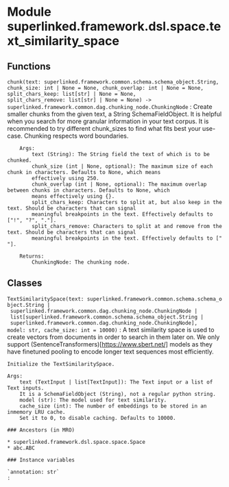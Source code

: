 Module superlinked.framework.dsl.space.text_similarity_space
============================================================

Functions
---------

`chunk(text: superlinked.framework.common.schema.schema_object.String, chunk_size: int | None = None, chunk_overlap: int | None = None, split_chars_keep: list[str] | None = None, split_chars_remove: list[str] | None = None) ‑> superlinked.framework.common.dag.chunking_node.ChunkingNode`
:   Create smaller chunks from the given text, a String SchemaFieldObject. It is helpful when you search
        for more granular information in your text corpus. It is recommended to try different chunk_sizes to
        find what fits best your use-case. Chunking respects word boundaries.
    
        Args:
            text (String): The String field the text of which is to be chunked.
            chunk_size (int | None, optional): The maximum size of each chunk in characters. Defaults to None, which means
            effectively using 250.
            chunk_overlap (int | None, optional): The maximum overlap between chunks in characters. Defaults to None, which
            means effectively using {}.
            split_chars_keep: Characters to split at, but also keep in the text. Should be characters that can signal
            meaningful breakpoints in the text. Effectively defaults to ["!", "?", "."].
            split_chars_remove: Characters to split at and remove from the text. Should be characters that can signal
            meaningful breakpoints in the text. Effectively defaults to ["
    "].
    
        Returns:
            ChunkingNode: The chunking node.

Classes
-------

`TextSimilaritySpace(text: superlinked.framework.common.schema.schema_object.String | superlinked.framework.common.dag.chunking_node.ChunkingNode | list[superlinked.framework.common.schema.schema_object.String | superlinked.framework.common.dag.chunking_node.ChunkingNode], model: str, cache_size: int = 10000)`
:   A text similarity space is used to create vectors from documents in order to search in them
    later on. We only support (SentenceTransformers)[https://www.sbert.net/] models as they have
    finetuned pooling to encode longer text sequences most efficiently.
    
    Initialize the TextSimilaritySpace.
    
    Args:
        text (TextInput | list[TextInput]): The Text input or a list of Text inputs.
        It is a SchemaFieldObject (String), not a regular python string.
        model (str): The model used for text similarity.
        cache_size (int): The number of embeddings to be stored in an inmemory LRU cache.
        Set it to 0, to disable caching. Defaults to 10000.

    ### Ancestors (in MRO)

    * superlinked.framework.dsl.space.space.Space
    * abc.ABC

    ### Instance variables

    `annotation: str`
    :
